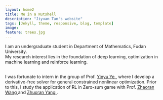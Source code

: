 ```yaml
---
layout: home2
title: Me in a Nutshell
description: "Jiyuan Tan's website"
tags: [Jekyll, theme, responsive, blog, template]
image:
feature: trees.jpg
---
```


I am an undergraduate student in Department of Mathematics, Fudan University.
<br />
My research interest lies in the foundation of deep learning, optimization in machine learning and reinforce learning.

<br />
I was fortunate to intern in the group of Prof. <a href = https://web.stanford.edu/~yyye/ >Yinyu Ye </a>, where I develop a derivative-free solver for general constrained nonlinear optimization. Prior to this, I study the application of RL in Zero-sum game with Prof. <a href = https://zhaoranwang.github.io/ >Zhaoran Wang </a> and <a href = https://www.princeton.edu/~zy6/ >Zhuoran Yang </a>.
